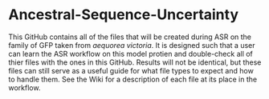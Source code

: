 # Ancestral-Sequence-Uncertainty
This GitHub contains all of the files that will be created during ASR on the family of GFP taken from _aequorea victoria_. It is designed such that a user can learn the ASR workflow on this model protien and double-check all of thier files with the ones in this GitHub. Results will not be identical, but these files can still serve as a useful guide for what file types to expect and how to handle them. See the Wiki for a description of each file at its place in the workflow.

